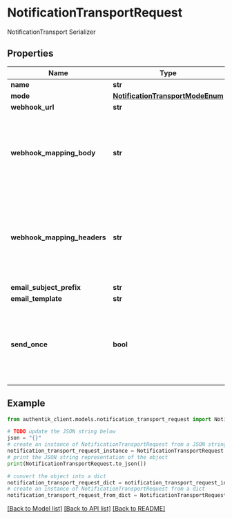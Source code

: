 # NotificationTransportRequest

NotificationTransport Serializer

## Properties

Name | Type | Description | Notes
------------ | ------------- | ------------- | -------------
**name** | **str** |  | 
**mode** | [**NotificationTransportModeEnum**](NotificationTransportModeEnum.md) |  | [optional] 
**webhook_url** | **str** |  | [optional] 
**webhook_mapping_body** | **str** | Customize the body of the request. Mapping should return data that is JSON-serializable. | [optional] 
**webhook_mapping_headers** | **str** | Configure additional headers to be sent. Mapping should return a dictionary of key-value pairs | [optional] 
**email_subject_prefix** | **str** |  | [optional] 
**email_template** | **str** |  | [optional] 
**send_once** | **bool** | Only send notification once, for example when sending a webhook into a chat channel. | [optional] 

## Example

```python
from authentik_client.models.notification_transport_request import NotificationTransportRequest

# TODO update the JSON string below
json = "{}"
# create an instance of NotificationTransportRequest from a JSON string
notification_transport_request_instance = NotificationTransportRequest.from_json(json)
# print the JSON string representation of the object
print(NotificationTransportRequest.to_json())

# convert the object into a dict
notification_transport_request_dict = notification_transport_request_instance.to_dict()
# create an instance of NotificationTransportRequest from a dict
notification_transport_request_from_dict = NotificationTransportRequest.from_dict(notification_transport_request_dict)
```
[[Back to Model list]](../README.md#documentation-for-models) [[Back to API list]](../README.md#documentation-for-api-endpoints) [[Back to README]](../README.md)


